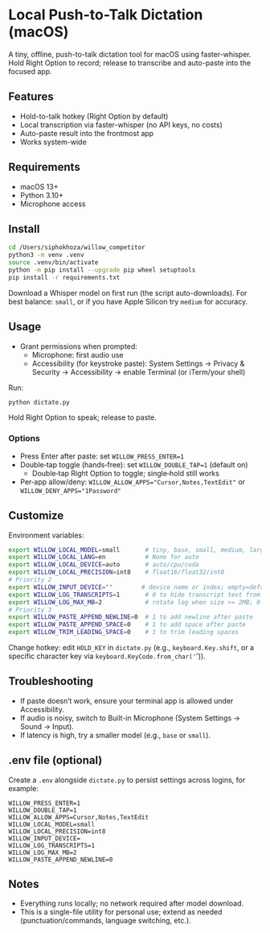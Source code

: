 # Local Push-to-Talk Dictation (macOS)

A tiny, offline, push-to-talk dictation tool for macOS using faster-whisper. Hold Right Option to record; release to transcribe and auto-paste into the focused app.

## Features
- Hold-to-talk hotkey (Right Option by default)
- Local transcription via faster-whisper (no API keys, no costs)
- Auto-paste result into the frontmost app
- Works system-wide

## Requirements
- macOS 13+
- Python 3.10+
- Microphone access

## Install
```bash
cd /Users/siphokhoza/willow_competitor
python3 -m venv .venv
source .venv/bin/activate
python -m pip install --upgrade pip wheel setuptools
pip install -r requirements.txt
```

Download a Whisper model on first run (the script auto-downloads). For best balance: `small`, or if you have Apple Silicon try `medium` for accuracy.

## Usage
- Grant permissions when prompted:
  - Microphone: first audio use
  - Accessibility (for keystroke paste): System Settings → Privacy & Security → Accessibility → enable Terminal (or iTerm/your shell)

Run:
```bash
python dictate.py
```
Hold Right Option to speak; release to paste.

### Options
- Press Enter after paste: set `WILLOW_PRESS_ENTER=1`
- Double‑tap toggle (hands‑free): set `WILLOW_DOUBLE_TAP=1` (default on)
  - Double‑tap Right Option to toggle; single‑hold still works
- Per‑app allow/deny: `WILLOW_ALLOW_APPS="Cursor,Notes,TextEdit"` or `WILLOW_DENY_APPS="1Password"`

## Customize
Environment variables:
```bash
export WILLOW_LOCAL_MODEL=small       # tiny, base, small, medium, large-v3
export WILLOW_LOCAL_LANG=en           # None for auto
export WILLOW_LOCAL_DEVICE=auto       # auto/cpu/cuda
export WILLOW_LOCAL_PRECISION=int8    # float16/float32/int8
# Priority 2
export WILLOW_INPUT_DEVICE=""        # device name or index; empty=default
export WILLOW_LOG_TRANSCRIPTS=1       # 0 to hide transcript text from logs
export WILLOW_LOG_MAX_MB=2            # rotate log when size >= 2MB; 0 disables
# Priority 3
export WILLOW_PASTE_APPEND_NEWLINE=0  # 1 to add newline after paste
export WILLOW_PASTE_APPEND_SPACE=0    # 1 to add space after paste
export WILLOW_TRIM_LEADING_SPACE=0    # 1 to trim leading spaces
```

Change hotkey: edit `HOLD_KEY` in `dictate.py` (e.g., `keyboard.Key.shift`, or a specific character key via `keyboard.KeyCode.from_char('`')).

## Troubleshooting
- If paste doesn’t work, ensure your terminal app is allowed under Accessibility.
- If audio is noisy, switch to Built-in Microphone (System Settings → Sound → Input).
- If latency is high, try a smaller model (e.g., `base` or `small`).

## .env file (optional)
Create a `.env` alongside `dictate.py` to persist settings across logins, for example:
```
WILLOW_PRESS_ENTER=1
WILLOW_DOUBLE_TAP=1
WILLOW_ALLOW_APPS=Cursor,Notes,TextEdit
WILLOW_LOCAL_MODEL=small
WILLOW_LOCAL_PRECISION=int8
WILLOW_INPUT_DEVICE=
WILLOW_LOG_TRANSCRIPTS=1
WILLOW_LOG_MAX_MB=2
WILLOW_PASTE_APPEND_NEWLINE=0
```

## Notes
- Everything runs locally; no network required after model download.
- This is a single-file utility for personal use; extend as needed (punctuation/commands, language switching, etc.).

